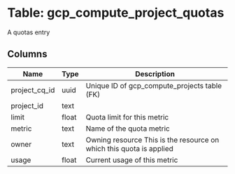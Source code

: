 
# Table: gcp_compute_project_quotas
A quotas entry
## Columns
| Name        | Type           | Description  |
| ------------- | ------------- | -----  |
|project_cq_id|uuid|Unique ID of gcp_compute_projects table (FK)|
|project_id|text||
|limit|float|Quota limit for this metric|
|metric|text|Name of the quota metric|
|owner|text|Owning resource This is the resource on which this quota is applied|
|usage|float|Current usage of this metric|
